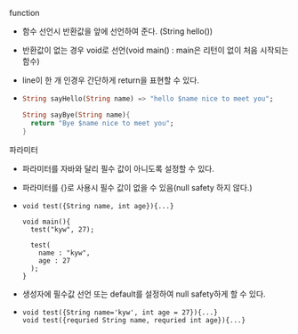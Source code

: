 function

- 함수 선언시 반환값을 앞에 선언하여 준다. (String hello())

- 반환값이 없는 경우 void로 선언(void main() : main은 리턴이 없이 처음 시작되는 함수)

- line이 한 개 인경우 간단하게 return을 표현할 수 있다.

- ```dart
  String sayHello(String name) => "hello $name nice to meet you";

  String sayBye(String name){
    return "Bye $name nice to meet you";
  }
  ```






파라미터

- 파라미터를 자바와 달리 필수 값이 아니도록 설정할 수 있다.

- 파라미터를 {}로 사용시 필수 값이 없을 수 있음(null safety 하지 않다.)

- ```
  void test({String name, int age}){...}

  void main(){
    test("kyw", 27);
    
    test(
      name : "kyw",
      age : 27
    );
  }
  ```

- 생성자에 필수값 선언 또는 default를 설정하여 null safety하게 할 수 있다.

- ```
  void test({String name='kyw', int age = 27}){...}
  void test({requried String name, requried int age}){...}
  ```

  ​